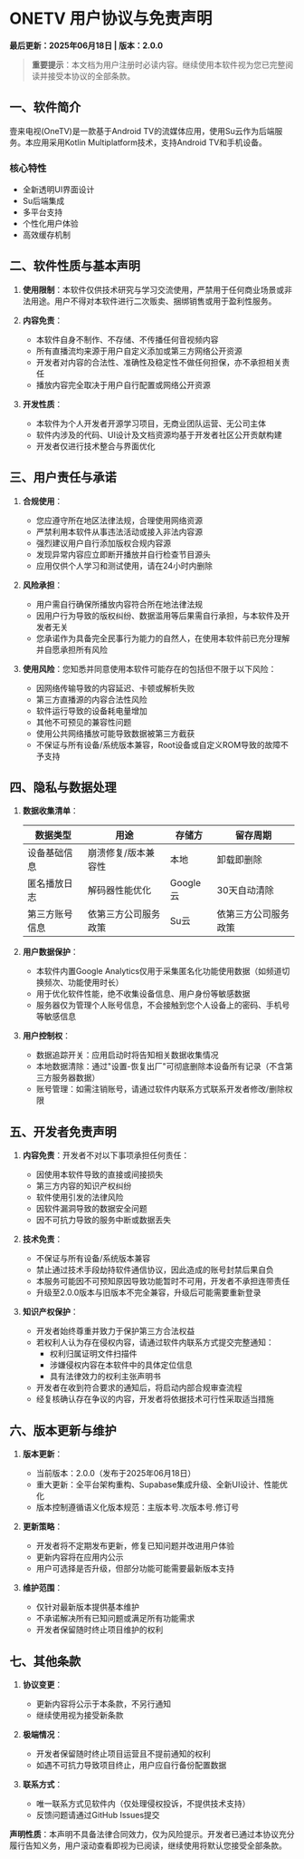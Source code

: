# ONETV 用户协议与免责声明

**最后更新：2025年06月18日 | 版本：2.0.0**

> **重要提示**：本文档为用户注册时必读内容。继续使用本软件视为您已完整阅读并接受本协议的全部条款。

## 一、软件简介

壹来电视(OneTV)是一款基于Android TV的流媒体应用，使用Su云作为后端服务。本应用采用Kotlin Multiplatform技术，支持Android TV和手机设备。

### 核心特性

- 全新透明UI界面设计
- Su后端集成
- 多平台支持
- 个性化用户体验
- 高效缓存机制

## 二、软件性质与基本声明

1. **使用限制**：本软件仅供技术研究与学习交流使用，严禁用于任何商业场景或非法用途。用户不得对本软件进行二次贩卖、捆绑销售或用于盈利性服务。
2. **内容免责**：

   - 本软件自身不制作、不存储、不传播任何音视频内容
   - 所有直播流均来源于用户自定义添加或第三方网络公开资源
   - 开发者对内容的合法性、准确性及稳定性不做任何担保，亦不承担相关责任
   - 播放内容完全取决于用户自行配置或网络公开资源
3. **开发性质**：

   - 本软件为个人开发者开源学习项目，无商业团队运营、无公司主体
   - 软件内涉及的代码、UI设计及文档资源均基于开发者社区公开贡献构建
   - 开发者仅进行技术整合与界面优化

## 三、用户责任与承诺

1. **合规使用**：

   - 您应遵守所在地区法律法规，合理使用网络资源
   - 严禁利用本软件从事违法活动或接入非法内容源
   - 强烈建议用户自行添加版权合规内容源
   - 发现异常内容应立即断开播放并自行检查节目源头
   - 应用仅供个人学习和测试使用，请在24小时内删除
2. **风险承担**：

   - 用户需自行确保所播放内容符合所在地法律法规
   - 因用户行为导致的版权纠纷、数据滥用等后果需自行承担，与本软件及开发者无关
   - 您承诺作为具备完全民事行为能力的自然人，在使用本软件前已充分理解并自愿承担所有风险
3. **使用风险**：您知悉并同意使用本软件可能存在的包括但不限于以下风险：

   - 因网络传输导致的内容延迟、卡顿或解析失败
   - 第三方直播源的内容合法性风险
   - 软件运行导致的设备耗电量增加
   - 其他不可预见的兼容性问题
   - 使用公共网络播放可能导致数据被第三方截获
   - 不保证与所有设备/系统版本兼容，Root设备或自定义ROM导致的故障不予支持

## 四、隐私与数据处理

1. **数据收集清单**：

   | 数据类型       | 用途                 | 存储方   | 留存周期             |
   | -------------- | -------------------- | -------- | -------------------- |
   | 设备基础信息   | 崩溃修复/版本兼容性  | 本地     | 卸载即删除           |
   | 匿名播放日志   | 解码器性能优化       | Google云 | 30天自动清除         |
   | 第三方账号信息 | 依第三方公司服务政策 | Su云     | 依第三方公司服务政策 |
2. **用户数据保护**：

   - 本软件内置Google Analytics仅用于采集匿名化功能使用数据（如频道切换频次、功能使用时长）
   - 用于优化软件性能，绝不收集设备信息、用户身份等敏感数据
   - 服务器仅为管理个人账号信息，不会接触到您个人设备上的密码、手机号等敏感信息
3. **用户控制权**：

   - 数据追踪开关：应用启动时将告知相关数据收集情况
   - 本地数据清除：通过"设置-恢复出厂"可彻底删除本设备所有记录（不含第三方服务器数据）
   - 账号管理：如需注销账号，请通过软件内联系方式联系开发者修改/删除权限

## 五、开发者免责声明

1. **内容免责**：开发者不对以下事项承担任何责任：

   - 因使用本软件导致的直接或间接损失
   - 第三方内容的知识产权纠纷
   - 软件使用引发的法律风险
   - 因软件漏洞导致的数据安全问题
   - 因不可抗力导致的服务中断或数据丢失
2. **技术免责**：

   - 不保证与所有设备/系统版本兼容
   - 禁止通过技术手段劫持软件通信协议，因此造成的账号封禁后果自负
   - 本服务可能因不可预知原因导致功能暂时不可用，开发者不承担连带责任
   - 升级至2.0.0版本与旧版本不完全兼容，升级后可能需要重新登录
3. **知识产权保护**：

   - 开发者始终尊重并致力于保护第三方合法权益
   - 若权利人认为存在侵权内容，请通过软件内联系方式提交完整通知：
     - 权利归属证明文件扫描件
     - 涉嫌侵权内容在本软件中的具体定位信息
     - 具有法律效力的权利主张声明书
   - 开发者在收到符合要求的通知后，将启动内部合规审查流程
   - 经复核确认存在争议的内容，开发者将依据技术可行性采取适当措施

## 六、版本更新与维护

1. **版本更新**：

   - 当前版本：2.0.0（发布于2025年06月18日）
   - 重大更新：全平台架构重构、Supabase集成升级、全新UI设计、性能优化
   - 版本控制遵循语义化版本规范：主版本号.次版本号.修订号
2. **更新策略**：

   - 开发者将不定期发布更新，修复已知问题并改进用户体验
   - 更新内容将在应用内公示
   - 用户可选择是否升级，但部分功能可能需要最新版本支持
3. **维护范围**：

   - 仅针对最新版本提供基本维护
   - 不承诺解决所有已知问题或满足所有功能需求
   - 开发者保留随时终止项目维护的权利

## 七、其他条款

1. **协议变更**：

   - 更新内容将公示于本条款，不另行通知
   - 继续使用视为接受新条款
2. **极端情况**：

   - 开发者保留随时终止项目运营且不提前通知的权利
   - 如遇不可抗力导致项目终止，用户应自行备份配置数据
3. **联系方式**：

   - 唯一联系方式见软件内（仅处理侵权投诉，不提供技术支持）
   - 反馈问题请通过GitHub Issues提交

**声明性质**：本声明不具备法律合同效力，仅为风险提示。开发者已通过本协议充分履行告知义务，用户滚动查看即视为已阅读，继续使用将默认您接受全部条款。
